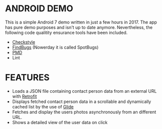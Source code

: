 # ANDROID DEMO

This is a simple Android 7 demo written in just a few hours in 2017. The app has pure demo purposes and isn't up to date anymore. Nevertheless, the following code qualitity ensurance tools have been included.

- [Checkstyle](https://checkstyle.sourceforge.io)
- [FindBugs](https://github.com/findbugsproject/findbugs) (Nowerday it is called SpotBugs)
- [PMD](https://pmd.github.io/)
- Lint

# FEATURES

- Loads a JSON file containing contact person data from an external URL with [Retrofit](https://github.com/square/retrofit)
- Displays fetched contact person data in a scrollable and dynamically cached list by the use of [Glide](https://github.com/bumptech/glide)
- Fetches and display the users photos asynchronously from an different URL.
- Shows a detailed view of the user data on click
